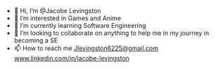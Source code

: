 - 👋 Hi, I’m @Jacobe Levingston
- 👀 I’m interested in Games and Anime
- 🌱 I’m currently learning Software Engineering
- 💞️ I’m looking to collaborate on anything to help me in my journey in becoming a SE
- 📫 How to reach me
 Jlevingston6225@gmail.com
www.linkedin.com/in/jacobe-levingston


<!---
JacobeLevingston/JacobeLevingston is a ✨ special ✨ repository because its `README.md` (this file) appears on your GitHub profile.
You can click the Preview link to take a look at your changes.
--->
